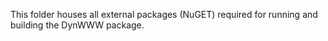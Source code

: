 This folder houses all external packages (NuGET) required for running and building the DynWWW package.